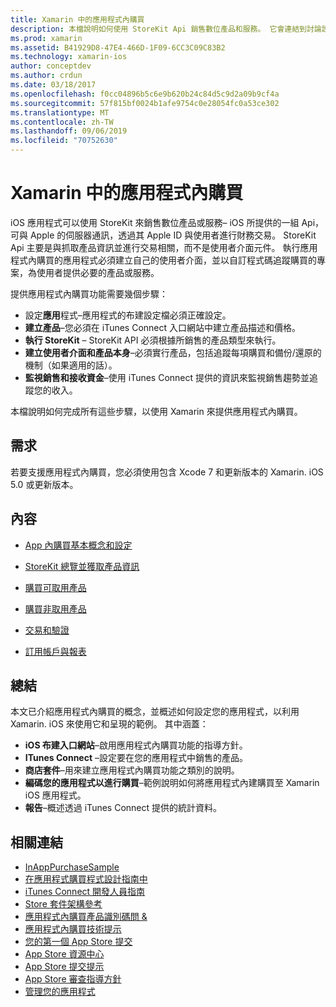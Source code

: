 ```yaml
---
title: Xamarin 中的應用程式內購買
description: 本檔說明如何使用 StoreKit Api 銷售數位產品和服務。 它會連結到討論設定、取用產品、非可耗用產品、交易、訂閱等等的指南。
ms.prod: xamarin
ms.assetid: B41929D8-47E4-466D-1F09-6CC3C09C83B2
ms.technology: xamarin-ios
author: conceptdev
ms.author: crdun
ms.date: 03/18/2017
ms.openlocfilehash: f0cc04896b5c6e9b620b24c84d5c9d2a09b9cf4a
ms.sourcegitcommit: 57f815bf0024b1afe9754c0e28054fc0a53ce302
ms.translationtype: MT
ms.contentlocale: zh-TW
ms.lasthandoff: 09/06/2019
ms.locfileid: "70752630"
---
```

# <a name="in-app-purchasing-in-xamarinios"></a>Xamarin 中的應用程式內購買

iOS 應用程式可以使用 StoreKit 來銷售數位產品或服務– iOS 所提供的一組 Api，可與 Apple 的伺服器通訊，透過其 Apple ID 與使用者進行財務交易。 StoreKit Api 主要是與抓取產品資訊並進行交易相關，而不是使用者介面元件。 執行應用程式內購買的應用程式必須建立自己的使用者介面，並以自訂程式碼追蹤購買的專案，為使用者提供必要的產品或服務。

提供應用程式內購買功能需要幾個步驟：

- 設定**應用**程式–應用程式的布建設定檔必須正確設定。
- **建立產品**–您必須在 iTunes Connect 入口網站中建立產品描述和價格。
- **執行 StoreKit** – StoreKit API 必須根據所銷售的產品類型來執行。
- **建立使用者介面和產品本身**–必須實行產品，包括追蹤每項購買和備份/還原的機制（如果適用的話）。
- **監視銷售和接收資金**–使用 iTunes Connect 提供的資訊來監視銷售趨勢並追蹤您的收入。

本檔說明如何完成所有這些步驟，以使用 Xamarin 來提供應用程式內購買。

## <a name="requirements"></a>需求

若要支援應用程式內購買，您必須使用包含 Xcode 7 和更新版本的 Xamarin. iOS 5.0 或更新版本。

## <a name="contents"></a>內容

- [App 內購買基本概念和設定](~/ios/platform/in-app-purchasing/in-app-purchase-basics-and-configuration.md)

- [StoreKit 總覽並獲取產品資訊](~/ios/platform/in-app-purchasing/store-kit-overview-and-retreiving-product-information.md)

- [購買可取用產品](~/ios/platform/in-app-purchasing/purchasing-consumable-products.md)

- [購買非取用產品](~/ios/platform/in-app-purchasing/purchasing-non-consumable-products.md)

- [交易和驗證](~/ios/platform/in-app-purchasing/transactions-and-verification.md)

- [訂用帳戶與報表](~/ios/platform/in-app-purchasing/subscriptions-and-reporting.md)

## <a name="summary"></a>總結

本文已介紹應用程式內購買的概念，並概述如何設定您的應用程式，以利用 Xamarin. iOS 來使用它和呈現的範例。 其中涵蓋：

- **iOS 布建入口網站**–啟用應用程式內購買功能的指導方針。
- **ITunes Connect** –設定要在您的應用程式中銷售的產品。
- **商店套件**–用來建立應用程式內購買功能之類別的說明。
- **編碼您的應用程式以進行購買**–範例說明如何將應用程式內建購買至 Xamarin iOS 應用程式。
- **報告**–概述透過 iTunes Connect 提供的統計資料。

## <a name="related-links"></a>相關連結

- [InAppPurchaseSample](https://docs.microsoft.com/samples/xamarin/ios-samples/storekit/)
- [在應用程式購買程式設計指南中](https://developer.apple.com/library/ios/documentation/NetworkingInternet/Conceptual/StoreKitGuide/Introduction.html)
- [iTunes Connect 開發人員指南](https://developer.apple.com/library/ios/documentation/LanguagesUtilities/Conceptual/iTunesConnect_Guide/iTunesConnect_Guide.pdf)
- [Store 套件架構參考](https://developer.apple.com/library/ios/documentation/StoreKit/Reference/StoreKit_Collection/StoreKit_Collection.pdf)
- [應用程式內購買產品識別碼問 &](https://developer.apple.com/library/ios/#qa/qa1329/_index.html)
- [應用程式內購買技術提示](https://developer.apple.com/library/ios/#technotes/tn2259/_index.html)
- [您的第一個 App Store 提交](https://developer.apple.com/library/ios/documentation/IDEs/Conceptual/AppDistributionGuide/Introduction/Introduction.html)
- [App Store 資源中心](https://developer.apple.com/appstore/index.html)
- [App Store 提交提示](https://developer.apple.com/appstore/resources/submission/tips.html)
- [App Store 審查指導方針](https://developer.apple.com/appstore/resources/approval/guidelines.html)
- [管理您的應用程式](https://developer.apple.com/appstore/resources/managing/index.html)
